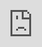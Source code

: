 
# About this work

This works addresses the problem of automatic image colorization using deep learning techniques. We explore a way of generating colored images from grayscale images with some degree of spatial control, so we could get partial colored images with an artistic effect if desired.


This project was developed as a conclusion work for the course *<a href="http://lvelho.impa.br/ip18/" target="_blank">Fundamentals and Trends in Vision and Image Processing</a>* (August-November, 2018) at IMPA, which had the theme *from Data to Generative Models*.



#### Keynote presentation:

You'll find embedded below the keynote presented 
<iframe src="https://www.icloud.com/keynote/0Wyocnu0kmSktCDVyBD7OOWEQ?embed=true" width="100%" height="100%" frameborder="0" style="position:absolute;top:0;left:0;" allowfullscreen="1" referrer="no-referrer"></iframe>

#### Source code

The source code for this project is available at this <a target="_blank">Github repository</a>. The dataset used for training is XXXXXXX.


# Inspirations

There are multiple works about colorization 


Thinking about the problem, there are many things, many results that could be pursued. We can think of automatic photorealistic colorization, color correction, color transfer between images,  colorization or recolonization restricted to some criteria like a specific color palette or specific degrees of some metric like saturation, constrast, brightness etc.


## Artistical neural style transfer

One of the most impressive and deeply used to disseminate the results and advances reached in the area is artistically style transfer. Not only generates beautiful and astonishing images but also It is something of ease access for someone who is a layperson on the subject.

We didn't want to try to extend the results on artistic style transfer, but we did want to achieve something that could be used in an artistic way (fashion).

## Classical works

When we search for image colorization inside a context of machine learning and, more specifically, deep learning we can find a variety of works interested in make a computer guess the colors of a grayscale image making it a photorealistic colored scene. This is a very cool application 

We can find tool which can color images restricted to some hints, like the most prominent color. 

Compute the best colorization given these restrictions or attending these criteria.

# Goal 

With some knowledge about the problems attacked on the area and the idea of making something with a potential artistic style, we'd like to get results somewhat near to images of partial colorization. That is colorization with a spatial control, so we could achieve an artistic result like that presented in images XXXXXX.

[IMAGES SAMPLES HERE]

# Our approach

After studying many projects about colorization with deep learning, we decided to approach the problem using Generative Adversarial Networks (GANs). We encountered some very good results in other works which didn't use GANs, particularly XXXXX (galera Efros) e XXXXX (harmonization). The former doesn't address the colorization problem specifically, but in the way of trying to harmonize the the style (and the colors) of a piece of image attached to another one, developed some ideias that could be useful. The problem is we didn't figure out an simple way to experiment spatial control in the architectures presented these works. Besides that these works had some sophisticated steps which could need more time to do right than we could provide for the project. 

To incorporate spatial control in the colorization made using GANs, we tried to follow the ideia of Conditional GANs, changing the network to receive as input not only a grayscale image but also a binary image which would act as a mask, trying to teach the network to color only the region where the pixels had a no zero value. 


Estratégia 1
1. Aproveitar um trabalho de transferência de estilo e modificar a função de perda de estilo para tentar preservar silhuetas e modificar cor
2. Explorar histograma - non spatial information
3. Histogram Matching
4. Efeito amarronzado, sépia (brown-is) L2 metric over color space

Estratégia 2:


## Considerations

change optimization metric (small change)



# Conclusions and next steps



# References

Image style transfer using convolutional neural networks
LA Gatys, AS Ecker, M Bethge
Proceedings of the IEEE Conference on Computer Vision and Pattern

